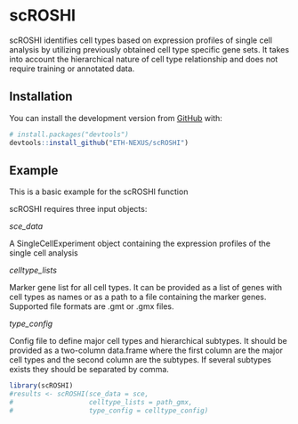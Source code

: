 
<!-- README.md is generated from README.Rmd. Please edit that file -->

# scROSHI

<!-- badges: start -->

<!-- badges: end -->

scROSHI identifies cell types based on expression profiles of single
cell analysis by utilizing previously obtained cell type specific gene
sets. It takes into account the hierarchical nature of cell type
relationship and does not require training or annotated data.

## Installation

You can install the development version from
[GitHub](https://github.com/) with:

``` r
# install.packages("devtools")
devtools::install_github("ETH-NEXUS/scROSHI")
```

## Example

This is a basic example for the scROSHI function

scROSHI requires three input objects:

*sce\_data*

A SingleCellExperiment object containing the expression profiles of the
single cell analysis

*celltype\_lists*

Marker gene list for all cell types. It can be provided as a list of
genes with cell types as names or as a path to a file containing the
marker genes. Supported file formats are .gmt or .gmx files.

*type\_config*

Config file to define major cell types and hierarchical subtypes. It
should be provided as a two-column data.frame where the first column are
the major cell types and the second column are the subtypes. If several
subtypes exists they should be separated by comma.

``` r
library(scROSHI)
#results <- scROSHI(sce_data = sce,
#                   celltype_lists = path_gmx,
#                   type_config = celltype_config)
```
